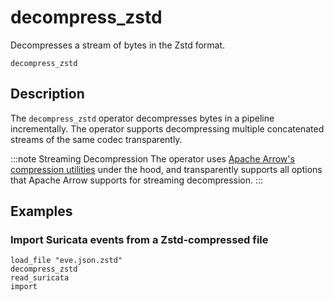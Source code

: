 # decompress_zstd

Decompresses a stream of bytes in the Zstd format.

```tql
decompress_zstd
```

## Description

The `decompress_zstd` operator decompresses bytes in a pipeline incrementally.
The operator supports decompressing multiple concatenated streams
of the same codec transparently.

:::note Streaming Decompression
The operator uses [Apache Arrow's compression
utilities][apache-arrow-compression] under the hood, and transparently supports
all options that Apache Arrow supports for streaming decompression.
:::

[apache-arrow-compression]: https://arrow.apache.org/docs/cpp/api/utilities.html#compression

## Examples

### Import Suricata events from a Zstd-compressed file

```tql
load_file "eve.json.zstd"
decompress_zstd
read_suricata
import
```
